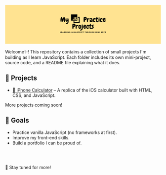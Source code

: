 <p align="center">
  <img src="banner.png" alt="My JS Practice Projects" />
</p>

Welcome✨! This repository contains a collection of small projects I'm building as I learn JavaScript. Each folder includes its own mini-project, source code, and a README file explaining what it does.

## 📁 Projects

- [📱 iPhone Calculator](./Calculator) – A replica of the iOS calculator built with HTML, CSS, and JavaScript.

More projects coming soon!

## 🎯 Goals

- Practice vanilla JavaScript (no frameworks at first).
- Improve my front-end skills.
- Build a portfolio I can be proud of.

<br/>
<br/>

🚀 Stay tuned for more!
